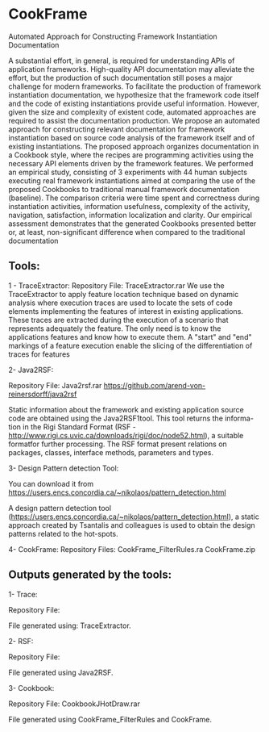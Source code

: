 # CookFrame
Automated Approach for Constructing Framework Instantiation Documentation

A substantial effort, in general, is required for understanding APIs of application frameworks.  High-quality API documentation may alleviate the effort, but the production of such documentation still poses a major challenge for modern frameworks. To facilitate the production of framework instantiation documentation, we hypothesize that the framework code itself and the code of existing instantiations provide useful information. However, given the size and complexity of existent code, automated approaches are required to assist the documentation production. We propose an automated approach for constructing relevant documentation for framework instantiation based on source code analysis of the framework itself and of existing instantiations. The proposed approach organizes documentation in a Cookbook style, where the recipes are programming activities using the necessary API elements driven by the framework features.  We performed an empirical study, consisting of 3 experiments with 44 human subjects executing real framework instantiations aimed at comparing the use of the proposed Cookbooks to traditional manual framework documentation (baseline). The comparison criteria were time spent and correctness during instantiation activities, information usefulness, complexity of the activity, navigation, satisfaction, information localization and clarity. Our empirical assessment demonstrates that the generated Cookbooks presented better or, at least, non-significant difference when compared to the traditional documentation

## Tools:

1 - TraceExtractor:
 Repository File: TraceExtractor.rar 
        We use the TraceExtractor to apply feature location technique based on dynamic analysis where execution traces are used to
        locate the sets of code elements implementing the features of interest in existing applications. These traces are extracted
        during the execution of a scenario that represents adequately the feature. The only need is to know the applications features
        and know how to execute them. A "start" and "end" markings of a feature execution enable the slicing of the differentiation 
        of traces for features
   
    
2- Java2RSF:

   Repository File: Java2rsf.rar
   https://github.com/arend-von-reinersdorff/java2rsf
   
   Static information about the framework  and  existing  application  source  code  are  obtained using the  Java2RSF1tool.  This  tool  returns  the  informa-tion  in  the  Rigi  Standard  Format  (RSF - http://www.rigi.cs.uvic.ca/downloads/rigi/doc/node52.html),  a  suitable  formatfor  further  processing.  The  RSF  format  present  relations  on packages, classes, interface methods, parameters and types.
   
3- Design Pattern detection Tool:

   You can download it from https://users.encs.concordia.ca/~nikolaos/pattern_detection.html
   
   A design pattern detection tool (https://users.encs.concordia.ca/~nikolaos/pattern_detection.html), a static approach created by Tsantalis and colleagues  is used to obtain the design patterns related to the hot-spots.

4- CookFrame:
   Repository Files: CookFrame_FilterRules.ra
                     CookFrame.zip
          

## Outputs generated by the tools:

1- Trace:

   Repository File: 
   
   File generated using: TraceExtractor.
   
2- RSF:

   Repository File: 
   
   File generated using Java2RSF.

3- Cookbook: 

   Repository File: CookbookJHotDraw.rar
   
   File generated using CookFrame_FilterRules and CookFrame. 





